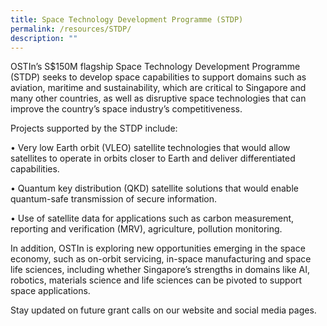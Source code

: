 ```yaml
---
title: Space Technology Development Programme (STDP)
permalink: /resources/STDP/
description: ""
---
```

OSTIn’s S$150M flagship Space Technology Development Programme
(STDP) seeks to develop space capabilities to support domains such as
aviation, maritime and sustainability, which are critical to Singapore and
many other countries, as well as disruptive space technologies that can
improve the country’s space industry’s competitiveness.

Projects supported by the STDP include:

• Very low Earth orbit (VLEO) satellite technologies that would
allow satellites to operate in orbits closer to Earth and deliver
differentiated capabilities.

• Quantum key distribution (QKD) satellite solutions that would
enable quantum-safe transmission of secure information.

• Use of satellite data for applications such as carbon
measurement, reporting and verification (MRV), agriculture,
pollution monitoring.

In addition, OSTIn is exploring new opportunities emerging in the space
economy, such as on-orbit servicing, in-space manufacturing and space
life sciences, including whether Singapore’s strengths in domains like AI,
robotics, materials science and life sciences can be pivoted to support
space applications.

Stay updated on future grant calls on our website and social media pages.